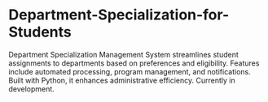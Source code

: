# Department-Specialization-for-Students
Department Specialization Management System streamlines student assignments to departments based on preferences and eligibility. Features include automated processing, program management, and notifications. Built with Python, it enhances administrative efficiency. Currently in development.
